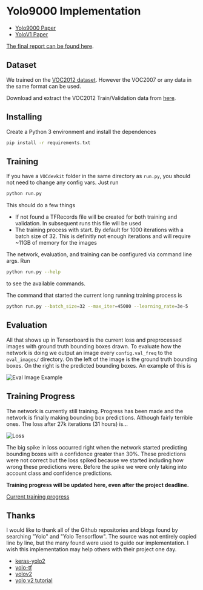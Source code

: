 # Yolo9000 Implementation

- [Yolo9000 Paper](https://arxiv.org/pdf/1612.08242.pdf)
- [YoloV1 Paper](https://arxiv.org/pdf/1506.02640.pdf)

[The final report can be found here](https://gitlab.csc.uvic.ca/courses/201801/csc486b/final-project/group-a/term-project/blob/master/report.pdf).

## Dataset

We trained on the [VOC2012 dataset](http://host.robots.ox.ac.uk/pascal/VOC/voc2012/). However the VOC2007 or any data in the same format can be used.

Download and extract the VOC2012 Train/Validation data from [here](https://pjreddie.com/projects/pascal-voc-dataset-mirror/). 

## Installing

Create a Python 3 environment and install the dependences

```sh
pip install -r requirements.txt
```

## Training

If you have a `VOCdevkit` folder in the same directory as `run.py`, you should not need to change any config vars. Just run 

```sh
python run.py
```

This should do a few things

- If not found a TFRecords file will be created for both training and validation. In subsequent runs this file will be used
- The training process with start. By default for 1000 iterations with a batch size of 32. This is definitly not enough iterations and will require ~11GB of memory for the images

The network, evaluation, and training can be configured via command line args. Run

```sh
python run.py --help
```

to see the available commands.

The command that started the current long running training process is

```sh
python run.py --batch_size=32 --max_iter=45000 --learning_rate=3e-5
```

## Evaluation

All that shows up in Tensorboard is the current loss and preprocessed images with ground truth bounding boxes drawn.
To evaluate how the network is doing we output an image every `config.val_freq` to the `eval_images/` directory.
On the left of the image is the ground truth bounding boxes. On the right is the predicted bounding boxes. An example of this is

![Eval Image Example](https://i.imgur.com/wPvVNYy.jpg)

## Training Progress

The network is currently still training. Progress has been made and the network is finally making bounding box predictions.
Although fairly terrible ones. The loss after 27k iterations (31 hours) is...

![Loss](https://i.imgur.com/8iI6hS2.png)

The big spike in loss occurred right when the network started predicting bounding boxes with a confidence greater than 30%.
These predictions were not correct but the loss spiked because we started including how wrong these predictions were.
Before the spike we were only taking into account class and confidence predictions.

**Training progress will be updated here, even after the project deadline.**

[Current training progress](http://ec2-34-217-209-5.us-west-2.compute.amazonaws.com:6006)

## Thanks

I would like to thank all of the Github repositories and blogs found by searching "Yolo" and "Yolo Tensorflow". The source was not entirely
copied line by line, but the many found were used to guide our implementation. I wish this implementation may help others with their project one day.

- [keras-yolo2](https://github.com/experiencor/keras-yolo2)
- [yolo-tf](https://github.com/ruiminshen/yolo-tf)
- [yolov2](https://github.com/datlife/yolov2)
- [yolo v2 tutorial](https://mlblr.com/includes/mlai/index.html#yolov2)